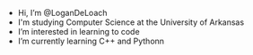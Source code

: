 - Hi, I’m @LoganDeLoach
- I'm studying Computer Science at the University of Arkansas
- I’m interested in learning to code
- I’m currently learning C++ and Pythonn

<!---
LoganDeLoach/LoganDeLoach is a ✨ special ✨ repository because its `README.md` (this file) appears on your GitHub profile.
You can click the Preview link to take a look at your changes.
--->
